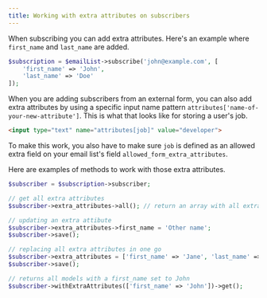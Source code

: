```yaml
---
title: Working with extra attributes on subscribers
---
```


When subscribing you can add extra attributes. Here's an example where `first_name` and `last_name` are added.

```php
$subscription = $emailList->subscribe('john@example.com', [
    'first_name' => 'John',
    'last_name' => 'Doe'
]);
```

When you are adding subscribers from an external form, you can also add extra attributes by using a specific input name pattern `attributes['name-of-your-new-attribute']`. This is what that looks like for storing a user's job.

```html
<input type="text" name="attributes[job]" value="developer">
```

To make this work, you also have to make sure `job` is defined as an allowed extra field on your email list's field `allowed_form_extra_attributes`.

Here are examples of methods to work with those extra attributes.

```php
$subscriber = $subscription->subscriber;

// get all extra attributes
$subscriber->extra_attributes->all(); // return an array with all extra attributes;

// updating an extra attibute
$subscriber->extra_attributes->first_name = 'Other name';
$subscriber->save();

// replacing all extra attributes in one go
$subscriber->extra_attributes = ['first_name' => 'Jane', 'last_name' => 'Dane'];
$subscriber->save();

// returns all models with a first_name set to John
$subscriber->withExtraAttributes(['first_name' => 'John'])->get();
```

